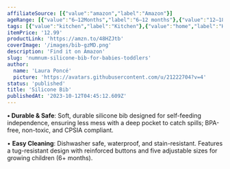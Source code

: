 ```yaml
---
affiliateSource: [{"value":"amazon","label":"Amazon"}]
ageRange: [{"value":"6–12Months","label":"6–12 months"},{"value":"12–18Months","label":"12–18 months"},{"value":"18–24Months","label":"18–24 months"},{"value":"2–3Years","label":"2–3 years"}]
tags: [{"value":"kitchen","label":"Kitchen"},{"value":"home","label":"Home"},{"value":"amazon","label":"Amazon"}]
itemPrice: '12.99'
productLink: 'https://amzn.to/48HZJtb'
coverImage: '/images/bib-gzMD.png'
description: 'Find it on Amazon'
slug: 'numnum-silicone-bib-for-babies-toddlers'
author:
  name: 'Laura Poncé'
  picture: 'https://avatars.githubusercontent.com/u/21222704?v=4'
status: 'published'
title: 'Silicone Bib'
publishedAt: '2023-10-12T04:45:12.609Z'
---
```


**• Durable & Safe**: Soft, durable silicone bib designed for self-feeding independence, ensuring less mess with a deep pocket to catch spills; BPA-free, non-toxic, and CPSIA compliant.

• **Easy Cleaning**: Dishwasher safe, waterproof, and stain-resistant. Features a tug-resistant design with reinforced buttons and five adjustable sizes for growing children (6+ months).

